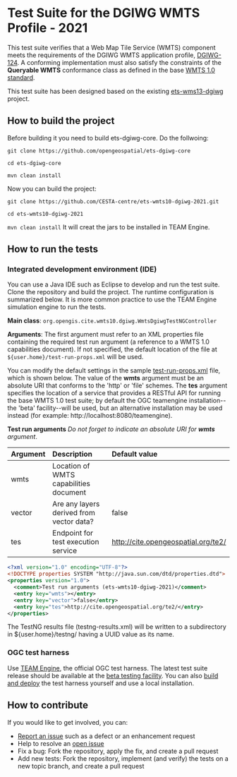 # Test Suite for the DGIWG WMTS Profile - 2021

This test suite verifies that a Web Map Tile Service (WMTS) component meets the requirements of the 
DGIWG WMTS application profile, [DGIWG-124](https://portal.dgiwg.org/files/68271).
A conforming implementation must also satisfy the constraints of the **Queryable WMTS** conformance 
class as defined in the base [WMTS 1.0 standard](http://www.ogc.org/standards/wmts).

This test suite has been designed based on the existing [ets-wms13-dgiwg](https://github.com/opengeospatial/ets-wms13-dgiwg) project.


## How to build the project

Before building it you need to build ets-dgiwg-core. Do the follwoing:

`git clone https://github.com/opengeospatial/ets-dgiwg-core`

`cd ets-dgiwg-core`

`mvn clean install`

Now you can build the project:

`git clone https://github.com/CESTA-centre/ets-wmts10-dgiwg-2021.git`

`cd ets-wmts10-dgiwg-2021`

`mvn clean install`
It will creat the jars to be installed in TEAM Engine.


## How to run the tests

### Integrated development environment (IDE)

You can use a Java IDE such as Eclipse to develop and run the test suite. 
Clone the repository and build the project. The runtime configuration is summarized below.
It is more common practice to use the TEAM Engine simulation engine to run the tests.

__Main class__: `org.opengis.cite.wmts10.dgiwg.WmtsDgiwgTestNGController`

__Arguments__: The first argument must refer to an XML properties file containing the 
required test run argument (a reference to a WMTS 1.0 capabilities document). If not specified, 
the default location of the file at `${user.home}/test-run-props.xml` will be used.

You can modify the default settings in the sample [test-run-props.xml](src/main/config/test-run-props.xml) 
file, which is shown below. The value of the **wmts** argument must be an absolute URI that 
conforms to the 'http' or 'file' schemes. The **tes** argument specifies the location of 
a service that provides a RESTful API for running the base WMTS 1.0 test suite; by default 
the OGC teamengine installation--the 'beta' facility--will be used, but an alternative 
installation may be used instead (for example: http://localhost:8080/teamengine).

**Test run arguments** 
_Do not forget to indicate an absolute URI for **wmts** argument_.

|Argument  |Description  |Default value  |
|:---------|:------------|:---------------|
|wmts  |Location of WMTS capabilities document  |
|vector  |Are any layers derived from vector data?  |false
|tes |Endpoint for test execution service  |http://cite.opengeospatial.org/te2/


```xml
<?xml version="1.0" encoding="UTF-8"?>
<!DOCTYPE properties SYSTEM "http://java.sun.com/dtd/properties.dtd">
<properties version="1.0">
  <comment>Test run arguments (ets-wmts10-dgiwg-2021)</comment>
  <entry key="wmts"></entry>
  <entry key="vector">false</entry>
  <entry key="tes">http://cite.opengeospatial.org/te2/</entry>
</properties>
```

The TestNG results file (testng-results.xml) will be written to a subdirectory 
in ${user.home}/testng/ having a UUID value as its name.


### OGC test harness

Use [TEAM Engine](https://github.com/opengeospatial/teamengine), the official 
OGC test harness. The latest test suite release should be available at the 
[beta testing facility](http://cite.opengeospatial.org/te2/). You can also 
[build and deploy](https://github.com/opengeospatial/teamengine) the test 
harness yourself and use a local installation.


## How to contribute

If you would like to get involved, you can:

* [Report an issue](https://github.com/CESTA-centre/ets-wmts10-dgiwg-2021/issues) such as a defect or an 
enhancement request
* Help to resolve an [open issue](https://github.com/CESTA-centre/ets-wmts10-dgiwg-2021/issues?q=is%3Aopen)
* Fix a bug: Fork the repository, apply the fix, and create a pull request
* Add new tests: Fork the repository, implement (and verify) the tests on a new topic branch, 
and create a pull request
